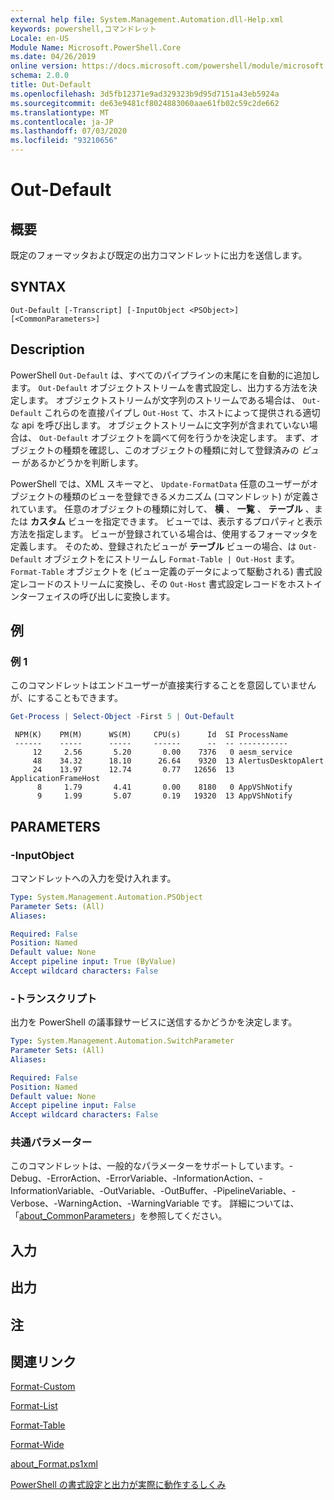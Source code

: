 ```yaml
---
external help file: System.Management.Automation.dll-Help.xml
keywords: powershell,コマンドレット
Locale: en-US
Module Name: Microsoft.PowerShell.Core
ms.date: 04/26/2019
online version: https://docs.microsoft.com/powershell/module/microsoft.powershell.core/out-default?view=powershell-7&WT.mc_id=ps-gethelp
schema: 2.0.0
title: Out-Default
ms.openlocfilehash: 3d5fb12371e9ad329323b9d95d7151a43eb5924a
ms.sourcegitcommit: de63e9481cf8024883060aae61fb02c59c2de662
ms.translationtype: MT
ms.contentlocale: ja-JP
ms.lasthandoff: 07/03/2020
ms.locfileid: "93210656"
---
```

# Out-Default

## 概要
既定のフォーマッタおよび既定の出力コマンドレットに出力を送信します。

## SYNTAX

```
Out-Default [-Transcript] [-InputObject <PSObject>] [<CommonParameters>]
```

## Description

PowerShell `Out-Default` は、すべてのパイプラインの末尾にを自動的に追加します。 `Out-Default` オブジェクトストリームを書式設定し、出力する方法を決定します。 オブジェクトストリームが文字列のストリームである場合は、 `Out-Default` これらのを直接パイプし `Out-Host` て、ホストによって提供される適切な api を呼び出します。 オブジェクトストリームに文字列が含まれていない場合は、 `Out-Default` オブジェクトを調べて何を行うかを決定します。
まず、オブジェクトの種類を確認し、このオブジェクトの種類に対して登録済みの _ビュー_ があるかどうかを判断します。

PowerShell では、XML スキーマと、 `Update-FormatData` 任意のユーザーがオブジェクトの種類のビューを登録できるメカニズム (コマンドレット) が定義されています。 任意のオブジェクトの種類に対して、 **横** 、 **一覧** 、 **テーブル** 、または **カスタム** ビューを指定できます。 ビューでは、表示するプロパティと表示方法を指定します。 ビューが登録されている場合は、使用するフォーマッタを定義します。 そのため、登録されたビューが **テーブル** ビューの場合、は `Out-Default` オブジェクトをにストリームし `Format-Table | Out-Host` ます。 `Format-Table` オブジェクトを (ビュー定義のデータによって駆動される) 書式設定レコードのストリームに変換し、その `Out-Host` 書式設定レコードをホストインターフェイスの呼び出しに変換します。

## 例

### 例 1

このコマンドレットはエンドユーザーが直接実行することを意図していませんが、にすることもできます。

```powershell
Get-Process | Select-Object -First 5 | Out-Default
```

```Output
 NPM(K)    PM(M)      WS(M)     CPU(s)      Id  SI ProcessName
 ------    -----      -----     ------      --  -- -----------
     12     2.56       5.20       0.00    7376   0 aesm_service
     48    34.32      18.10      26.64    9320  13 AlertusDesktopAlert
     24    13.97      12.74       0.77   12656  13 ApplicationFrameHost
      8     1.79       4.41       0.00    8180   0 AppVShNotify
      9     1.99       5.07       0.19   19320  13 AppVShNotify
```

## PARAMETERS

### -InputObject

コマンドレットへの入力を受け入れます。

```yaml
Type: System.Management.Automation.PSObject
Parameter Sets: (All)
Aliases:

Required: False
Position: Named
Default value: None
Accept pipeline input: True (ByValue)
Accept wildcard characters: False
```

### -トランスクリプト

出力を PowerShell の議事録サービスに送信するかどうかを決定します。

```yaml
Type: System.Management.Automation.SwitchParameter
Parameter Sets: (All)
Aliases:

Required: False
Position: Named
Default value: None
Accept pipeline input: False
Accept wildcard characters: False
```

### 共通パラメーター

このコマンドレットは、一般的なパラメーターをサポートしています。-Debug、-ErrorAction、-ErrorVariable、-InformationAction、-InformationVariable、-OutVariable、-OutBuffer、-PipelineVariable、-Verbose、-WarningAction、-WarningVariable です。 詳細については、「[about_CommonParameters](https://go.microsoft.com/fwlink/?LinkID=113216)」を参照してください。

## 入力

## 出力

## 注

## 関連リンク

[Format-Custom](../Microsoft.PowerShell.Utility/Format-Custom.md)

[Format-List](../Microsoft.PowerShell.Utility/Format-List.md)

[Format-Table](../Microsoft.PowerShell.Utility/Format-Table.md)

[Format-Wide](../Microsoft.PowerShell.Utility/Format-Wide.md)

[about_Format.ps1xml](About/about_Format.ps1xml.md)

[PowerShell の書式設定と出力が実際に動作するしくみ](https://devblogs.microsoft.com/powershell/how-powershell-formatting-and-outputting-really-works/)
